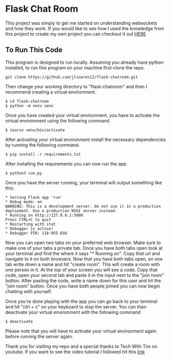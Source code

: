 # Flask Chat Room

This project was simply to get me started on understanding websockets and how they work. If you would like to see how I used the knowledge from this project to create my own project you can checkout it out [HERE](https://github.com/jlinares12/movie-night)

## To Run This Code

This program is designed to run locally. Assuming you already have python installed, to run this program on your machine first clone the repo.

    git clone https://github.com/jlinares12/flask-chatroom.git

Then change your working directory to "flask-chatroom" and then I recommend creating a virtual environment.

    $ cd flask-chatroom
    $ python -m venv venv

Once you have created your virtual environment, you have to activate the virtual environment using the following command.

    $ source venv/bin/activate

After activating your virtual environment install the necessary dependencies by running the following command.

    $ pip install -r requirements.txt

After installing the requirements you can now run the app.

    $ python3 run.py

Once you have the server running, your terminal will output something like this:

    * Serving Flask app 'run'
    * Debug mode: on
    WARNING: This is a development server. Do not use it in a production deployment. Use a production WSGI server instead.
    * Running on http://127.0.0.1:5000
    Press CTRL+C to quit
    * Restarting with stat
    * Debugger is active!
    * Debugger PIN: 118-955-816

Now you can open two tabs on your preferred web browser. Make sure to make one of your tabs a private tab.
Once you have both tabs open look at your terminal and find the where it says "* Running on". Copy that url and navigate to it on both browsers.
Now that you have both tabs open, on one tab write down a name and hit "create room". This will create a room with one person in it. At the top of your screen you will see a code. Copy that code, open your second tab and paste it in the input next to the "join room" button. After pasting the code, write a name down for this user and hit the "join room" button. Once you have both people joined you can now begin chatting with yourself.

Once you're done playing with the app you can go back to your terminal and hit "ctrl + c" on your keyboard to stop the server. You can then deactivate your virtual environment with the following command

    $ deactivate

Please note that you will have to activate your virtual environment again before running the server again.

Thank you for visiting my repo and a special thanks to Tech With Tim on youtube. If you want to see the video tutorial I followed hit this [link](https://www.youtube.com/watch?v=mkXdvs8H7TA&t=61s)